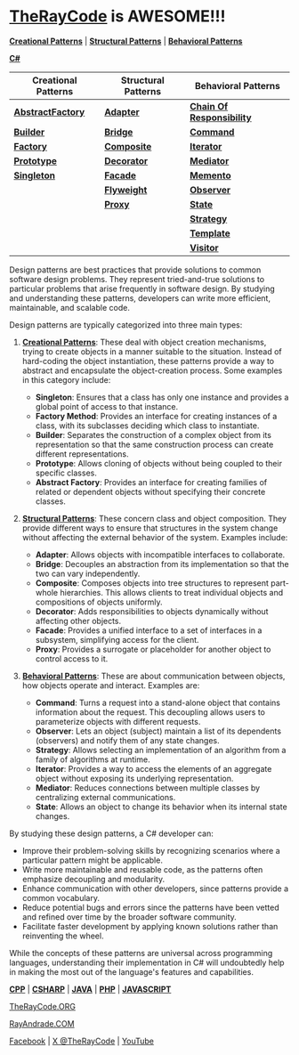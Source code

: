 # [TheRayCode](../../README.md) is AWESOME!!!

**[Creational Patterns](./Creational/README.md)** | **[Structural Patterns](./Structural/README.md)** | **[Behavioral Patterns](./Behavioral/README.md)**

**[C#](../README.md)** 

| Creational Patterns | Structural Patterns | Behavioral Patterns |
|--------------|-----|-----------|
| [**AbstractFactory**](./Creational/AbstractFactory/README.md) | [**Adapter**](./Structural/Adapter/README.md)         | [**Chain Of Responsibility**](./Behavioral/ChainOfResponsibility/README.md) |
| [**Builder**](./Creational/Builder/README.md)                 | [**Bridge**](./Structural/Bridge/README.md)           | [**Command**](./Behavioral/Command/README.md) |
| [**Factory**](./Creational/Factory/README.md)                 | [**Composite**](./Structural/Composite/README.md)     | [**Iterator**](./Behavioral/Iterator/README.md) |
| [**Prototype**](./Creational/Prototype/README.md)             | [**Decorator**](./Structural/Decorator/README.md)     | [**Mediator**](./Behavioral/Mediator/README.md) |
| [**Singleton**](./Creational/Singleton/README.md)             | [**Facade**](./Structural/Facade/README.md)           | [**Memento**](./Behavioral/Memento/README.md) |
|                                                               | [**Flyweight**](./Structural/Flyweight/README.md)     | [**Observer**](./Behavioral/Observer/README.md)  |
|                                                               | [**Proxy**](./Structural/Proxy/README.md)             | [**State**](./Behavioral/State/README.md) |
|                                                               |                                                       | [**Strategy**](./Behavioral/Strategy/README.md)  |
|                                                               |                                                       | [**Template**](./Behavioral/Template/README.md)  |
|                                                               |                                                       | [**Visitor**](./Behavioral/Visitor/README.md) |

Design patterns are best practices that provide solutions to common software design problems. They represent tried-and-true solutions to particular problems that arise frequently in software design. By studying and understanding these patterns, developers can write more efficient, maintainable, and scalable code.

Design patterns are typically categorized into three main types:

1. **[Creational Patterns](./Creational/README.md)**: These deal with object creation mechanisms, trying to create objects in a manner suitable to the situation. Instead of hard-coding the object instantiation, these patterns provide a way to abstract and encapsulate the object-creation process. Some examples in this category include:

   - **Singleton**: Ensures that a class has only one instance and provides a global point of access to that instance.
   - **Factory Method**: Provides an interface for creating instances of a class, with its subclasses deciding which class to instantiate.
   - **Builder**: Separates the construction of a complex object from its representation so that the same construction process can create different representations.
   - **Prototype**: Allows cloning of objects without being coupled to their specific classes.
   - **Abstract Factory**: Provides an interface for creating families of related or dependent objects without specifying their concrete classes.

2. **[Structural Patterns](./Structural/README.md)**: These concern class and object composition. They provide different ways to ensure that structures in the system change without affecting the external behavior of the system. Examples include:

   - **Adapter**: Allows objects with incompatible interfaces to collaborate.
   - **Bridge**: Decouples an abstraction from its implementation so that the two can vary independently.
   - **Composite**: Composes objects into tree structures to represent part-whole hierarchies. This allows clients to treat individual objects and compositions of objects uniformly.
   - **Decorator**: Adds responsibilities to objects dynamically without affecting other objects.
   - **Facade**: Provides a unified interface to a set of interfaces in a subsystem, simplifying access for the client.
   - **Proxy**: Provides a surrogate or placeholder for another object to control access to it.

3. **[Behavioral Patterns](./Behavioral/README.md)**: These are about communication between objects, how objects operate and interact. Examples are:

   - **Command**: Turns a request into a stand-alone object that contains information about the request. This decoupling allows users to parameterize objects with different requests.
   - **Observer**: Lets an object (subject) maintain a list of its dependents (observers) and notify them of any state changes.
   - **Strategy**: Allows selecting an implementation of an algorithm from a family of algorithms at runtime.
   - **Iterator**: Provides a way to access the elements of an aggregate object without exposing its underlying representation.
   - **Mediator**: Reduces connections between multiple classes by centralizing external communications.
   - **State**: Allows an object to change its behavior when its internal state changes.

By studying these design patterns, a C# developer can:
- Improve their problem-solving skills by recognizing scenarios where a particular pattern might be applicable.
- Write more maintainable and reusable code, as the patterns often emphasize decoupling and modularity.
- Enhance communication with other developers, since patterns provide a common vocabulary.
- Reduce potential bugs and errors since the patterns have been vetted and refined over time by the broader software community.
- Facilitate faster development by applying known solutions rather than reinventing the wheel.

While the concepts of these patterns are universal across programming languages, understanding their implementation in C# will undoubtedly help in making the most out of the language's features and capabilities.

**[CPP](../CPP/README.md)** | **[CSHARP](../Csharp/README.md)** | **[JAVA](../Java/README.md)**  | **[PHP](../PHP/README.md)** | **[JAVASCRIPT](../JavaScript/README.md)** 

[TheRayCode.ORG](https://www.TheRayCode.ORG)

[RayAndrade.COM](https://www.RayAndrade.com)

[Facebook](https://www.facebook.com/TheRayCode/) | [X @TheRayCode](https://www.x.com/TheRayCode/) | [YouTube](https://www.youtube.com/TheRayCode/)
